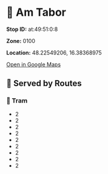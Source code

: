 # 🚉 Am Tabor


**Stop ID:** at:49:51:0:8

**Zone:** 0100

**Location:** 48.22549206, 16.38368975

[Open in Google Maps](https://www.google.com/maps?q=48.22549206,16.38368975)

## 🚆 Served by Routes

### 🚊 Tram
- 2
- 2
- 2
- 2
- 2
- 2
- 2
- 2
- 2